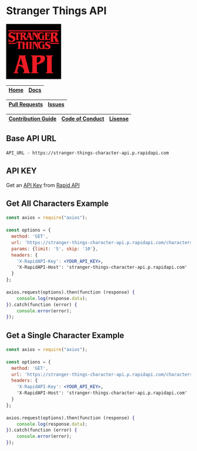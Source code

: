 # Stranger Things API

<img 
  src="/public/assets/st_api_logo.jpg"
  alt="Stranger Things API"
  width="150"
  height="150"
/>

| [Home](http://stranger-things-api.mridul.tech/) | [Docs](https://rapidapi.com/Mridul2820/api/stranger-things-character-api) |
| ---- | ---- |

| [Pull Requests](https://github.com/Mridul2820/stranger-things-api/pulls) | [Issues](https://github.com/Mridul2820/stranger-things-api/issues) |
| ---- | ---- |

| [Contribution Guide](CONTRIBUTING.md) | [Code of Conduct](CODE_OF_CONDUCT.md) | [Lisense](LICENSE) |
| ---- | ---- | ---- |

## Base API URL
```
API_URL - https://stranger-things-character-api.p.rapidapi.com
```
## API KEY
Get an [API Key](https://rapidapi.com/Mridul2820/api/stranger-things-character-api) from [Rapid API](https://rapidapi.com/Mridul2820/api/stranger-things-character-api)


## Get All Characters Example
```jsx
const axios = require("axios");

const options = {
  method: 'GET',
  url: 'https://stranger-things-character-api.p.rapidapi.com/characters',
  params: {limit: '5', skip: '10'},
  headers: {
    'X-RapidAPI-Key': <YOUR_API_KEY>,
    'X-RapidAPI-Host': 'stranger-things-character-api.p.rapidapi.com'
  }
};

axios.request(options).then(function (response) {
	console.log(response.data);
}).catch(function (error) {
	console.error(error);
});
```


## Get a Single Character Example
```jsx
const axios = require("axios");

const options = {
  method: 'GET',
  url: 'https://stranger-things-character-api.p.rapidapi.com/characters/68',
  headers: {
    'X-RapidAPI-Key': <YOUR_API_KEY>,
    'X-RapidAPI-Host': 'stranger-things-character-api.p.rapidapi.com'
  }
};

axios.request(options).then(function (response) {
	console.log(response.data);
}).catch(function (error) {
	console.error(error);
});
```

